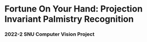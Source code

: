 # Fortune On Your Hand: Projection Invariant Palmistry Recognition
### 2022-2 SNU Computer Vision Project
